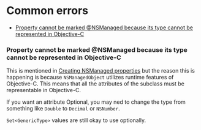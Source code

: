 # Common errors

* [Property cannot be marked @NSManaged because its type cannot be represented in Objective-C](#property-cannot-be-marked-nsmanaged-because-its-type-cannot-be-represented-in-objective-c)

### Property cannot be marked @NSManaged because its type cannot be represented in Objective-C

This is mentioned in [Creating NSManaged properties](./subclassing-nsmanagedobject.md#creating-nsmanaged-properties) but the reason this is happening is because `NSManagedObject` utilizes runtime features of Objective-C. This means that all the attributes of the subclass must be representable in Objective-C.

If you want an attribute Optional, you may ned to change the type from something like `Double` to `Decimal` or `NSNumber`.

`Set<GenericType>` values are still okay to use optionally.
